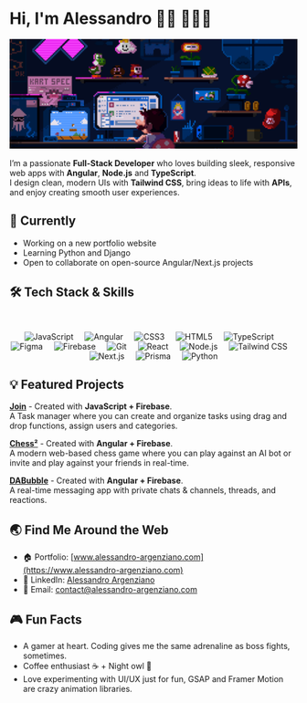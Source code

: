 # Hi, I'm Alessandro 👋🏽 👨🏽‍💻

![My looping gif](https://github.com/alessandro-arg/assets/blob/main/github.gif)

I’m a passionate **Full-Stack Developer** who loves building sleek, responsive web apps with **Angular**, **Node.js** and **TypeScript**.  
I design clean, modern UIs with **Tailwind CSS**, bring ideas to life with **APIs**, and enjoy creating smooth user experiences. 

## 🚀 Currently
-  Working on a new portfolio website
-  Learning Python and Django
-  Open to collaborate on open-source Angular/Next.js projects  

## 🛠️ Tech Stack & Skills

<br>
<p align="center">
  <img src="https://cdn.jsdelivr.net/gh/devicons/devicon/icons/javascript/javascript-original.svg" width="40" alt="JavaScript"/>
  &nbsp;&nbsp;&nbsp;
  <img src="https://cdn.jsdelivr.net/gh/devicons/devicon@latest/icons/angularjs/angularjs-plain.svg" width="40" alt="Angular"/>
  &nbsp;&nbsp;&nbsp;
  <img src="https://cdn.jsdelivr.net/gh/devicons/devicon@latest/icons/css3/css3-plain.svg" width="40" alt="CSS3"/>
  &nbsp;&nbsp;&nbsp;
  <img src="https://cdn.jsdelivr.net/gh/devicons/devicon@latest/icons/html5/html5-plain.svg" width="40" alt="HTML5"/>
  &nbsp;&nbsp;&nbsp;
  <img src="https://cdn.jsdelivr.net/gh/devicons/devicon/icons/typescript/typescript-original.svg" width="40" alt="TypeScript"/>
  &nbsp;&nbsp;&nbsp;
  <img src="https://cdn.jsdelivr.net/gh/devicons/devicon@latest/icons/figma/figma-original.svg" width="40" alt="Figma"/>
  &nbsp;&nbsp;&nbsp;
  <img src="https://cdn.jsdelivr.net/gh/devicons/devicon/icons/firebase/firebase-plain.svg" width="40" alt="Firebase"/>
  &nbsp;&nbsp;&nbsp; 
  <img src="https://cdn.jsdelivr.net/gh/devicons/devicon/icons/git/git-original.svg" width="40" alt="Git"/>
  &nbsp;&nbsp;&nbsp;
  <img src="https://cdn.jsdelivr.net/gh/devicons/devicon@latest/icons/react/react-original.svg" width="40" alt="React"/>
  &nbsp;&nbsp;&nbsp;
  <img src="https://cdn.jsdelivr.net/gh/devicons/devicon/icons/nodejs/nodejs-original.svg" width="40" alt="Node.js"/>
  &nbsp;&nbsp;&nbsp;
  <img src="https://cdn.jsdelivr.net/gh/devicons/devicon@latest/icons/tailwindcss/tailwindcss-original.svg" width="40" alt="Tailwind CSS"/>
  &nbsp;&nbsp;&nbsp;
  <img src="https://cdn.jsdelivr.net/gh/devicons/devicon@latest/icons/nextjs/nextjs-original.svg" width="40" alt="Next.js"/>
  &nbsp;&nbsp;&nbsp;
  <img src="https://cdn.jsdelivr.net/gh/devicons/devicon@latest/icons/prisma/prisma-original.svg" width="40" alt="Prisma"/>
   &nbsp;&nbsp;&nbsp;
  <img src="https://cdn.jsdelivr.net/gh/devicons/devicon@latest/icons/python/python-original.svg" width="40" alt="Python"/>
</p>

## 💡 Featured Projects

 [**Join**](https://github.com/alessandro-arg/join) - Created with **JavaScript + Firebase**. <br/>
  A Task manager where you can create and organize tasks using drag and drop functions, assign users and categories.

 [**Chess²**](https://github.com/alessandro-arg/chess) - Created with **Angular + Firebase**. <br/>
  A modern web-based chess game where you can play against an AI bot or invite and play against your friends in real-time.

 [**DABubble**](https://github.com/alessandro-arg/da-bubble) - Created with **Angular + Firebase**. <br/>
  A real-time messaging app with private chats & channels, threads, and reactions.   

## 🌏 Find Me Around the Web
- 🏠 Portfolio: [www.alessandro-argenziano.com](https://www.alessandro-argenziano.com)  
- 💼 LinkedIn: [Alessandro Argenziano](https://www.linkedin.com/in/alessandro-argenziano/)  
- 📧 Email: contact@alessandro-argenziano.com 

## 🎮 Fun Facts
- A gamer at heart. Coding gives me the same adrenaline as boss fights, sometimes.
- Coffee enthusiast ☕ + Night owl 🌙
- Love experimenting with UI/UX just for fun, GSAP and Framer Motion are crazy animation libraries.
